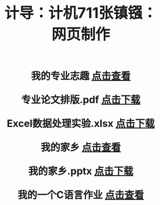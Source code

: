 <!DOCTYPE html PUBLIC "-//W3C//DTD XHTML 1.0 Transitional//EN" "http://www.w3.org/TR/xhtml1/DTD/xhtml1-transitional.dtd">
<html xmlns="http://www.w3.org/1999/xhtml">
<head>
<meta http-equiv="Content-Type" content="text/html; charset=utf-8" />
<title>计导：计机711张镇镪：网页制作</title>
</head>

<body>
<center>
<p><strong><font size="+5">计导：计机711张镇镪：网页制作</font></strong></p><br /><br />
<strong><font size="+3">
<p>我的专业志趣  <a href="我的专业志趣.html">点击查看</a></p>
<p>专业论文排版.pdf  <a href="../网页文件/计导：计机711张镇镪：论文排版.pdf">点击下载</a></p>
<p>Excel数据处理实验.xlsx  <a href="../网页文件/计机711张镇镪：Excel数据处理实验.xlsx">点击下载</a></p>
<p>我的家乡  <a href="我的家乡.html">点击查看</a></p>
<p>我的家乡.pptx  <a href="../网页文件/计导：计机711-张镇镪：我的家乡.pptx">点击下载</a></p>
<p>我的一个C语言作业  <a href="我的一个C语言作业.html">点击查看</a></p>
</font>
</center>
</body>
</html>

